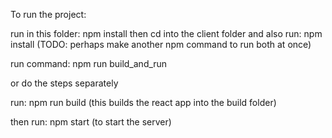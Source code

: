 To run the project:

run in this folder: npm install
then cd into the client folder and also run: npm install
(TODO: perhaps make another npm command to run both at once)

run command: npm run build_and_run

or do the steps separately

run: npm run build
   (this builds the react app into the build folder)

then run: npm start 
   (to start the server)

